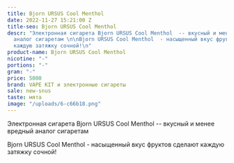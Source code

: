 ```yaml
---
title: Bjorn URSUS Cool Menthol
date: 2022-11-27 15:21:00 Z
title-seo: Bjorn URSUS Cool Menthol
descr: "Электронная сигарета Bjorn URSUS Cool Menthol  -- вкусный и менее вредный
  аналог сигаретам \n\nBjorn URSUS Cool Menthol  - насыщенный вкус фруктов сделают
  каждую затяжку сочной!\n"
product-name: Bjorn URSUS Cool Menthol
nicotine: "-"
portions: "-"
gram: "-"
price: 5000
brand: VAPE KIT и электронные сигареты
sale: new-snus
taste: мята
image: "/uploads/6-c66b18.png"
---
```


Электронная сигарета Bjorn URSUS Cool Menthol  -- вкусный и менее вредный аналог сигаретам 

Bjorn URSUS Cool Menthol  - насыщенный вкус фруктов сделают каждую затяжку сочной!
